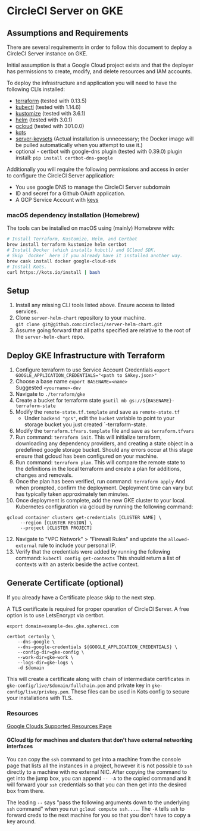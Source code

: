 # CircleCI Server on GKE

## Assumptions and Requirements

There are several requirements in order to follow this document to deploy a
CircleCI Server instance on GKE.

Initial assumption is that a Google Cloud project exists and that the deployer
has permissions to create, modify, and delete resources and IAM accounts. 

To deploy the infrastructure and application you will need to have the
following CLIs installed:

* [terraform] (tested with 0.13.5)
* [kubectl] (tested with 1.14.6)
* [kustomize] (tested with 3.6.1)
* [helm] (tested with 3.0.1)
* [gcloud] (tested with 301.0.0)
* [kots]
* [server-keysets]
  (Actual installation is unnecessary; the Docker image will be pulled
  automatically when you attempt to use it.)
* optional - certbot with google-dns plugin (tested with 0.39.0)
  plugin install: `pip install certbot-dns-google`

Additionally you will require the following permissions and access in order to
configure the CircleCI Server application:

* You use google DNS to manage the CircleCI Server subdomain
* ID and secret for a Github OAuth application.
* A GCP Service Account with [keys][gcloud-service-account-keys]

### macOS dependency installation (Homebrew)

The tools can be installed on macOS using (mainly) Homebrew with:

```sh
# Install Terraform, Kustomize, Helm, and Certbot
brew install terraform kustomize helm certbot
# Install Docker (which installs kubctl) and GCloud SDK.
# Skip `docker` here if you already have it installed another way.
brew cask install docker google-cloud-sdk
# Install Kots.
curl https://kots.io/install | bash
```

## Setup

1. Install any missing CLI tools listed above. Ensure access to listed
   services.
2. Clone `server-helm-chart` repository to your machine.  
	`git clone git@github.com:circleci/server-helm-chart.git`
3. Assume going forward that all paths specified are relative to the root of
   the `server-helm-chart` repo.

## Deploy GKE Infrastructure with Terraform

1. Configure terraform to use Service Account Credentials
    `export GOOGLE_APPLICATION_CREDENTIALS="<path to SAkey.json>"`
2. Choose a base name 
    `export BASENAME=<name>`  
    Suggested `<yourname>-dev`
3. Navigate to `./terraform/gke`
4. Create a bucket for terraform state `gsutil mb
   gs://${BASENAME}-terraform-state`
6. Modify the `remote-state.tf.template` and save as `remote-state.tf`
    * Under `backend "gcs"`, edit the `bucket` variable to point to your
      storage bucket you just created `<base-name>-terraform-state.
7. Modify the `terraform.tfvars.template` file and save as `terraform.tfvars`
8. Run command: `terraform init`. This will initialize terraform, downloading
   any dependency providers, and creating a state object in a predefined google
storage bucket. Should any errors occur at this stage ensure that gcloud has
been configured on your machine.
9. Run command: `terraform plan`. This will compare the remote state to the
   definitions in the local terraform and create a plan for additions, changes
and removals.
10. Once the plan has been verified, run command: `terraform apply` And when
    prompted, confirm the deployment. Deployment time can vary but has
typically taken approximately ten minutes.
11. Once deployment is complete, add the new GKE cluster to your local.
    Kubernetes configuration via gcloud by running the following command:
```
gcloud container clusters get-credentials [CLUSTER NAME] \
     --region [CLUSTER REGION] \
     --project [CLUSTER PROJECT]
```
12. Navigate to "VPC Network" > "Firewall Rules" and update the
    `allowed-external` rule to include your personal IP.
13. Verify that the credentials were added by running the following command:
    `kubectl config get-contexts` This should return a list of contexts with an
asterix beside the active context.

## Generate Certificate (optional)

If you already have a Certificate please skip to the next step.

A TLS certificate is required for proper operation of CircleCI Server.  A
free option is to use LetsEncrypt via certbot.

```shell
export domain=example-dev.gke.sphereci.com

certbot certonly \
    --dns-google \
    --dns-google-credentials ${GOOGLE_APPLICATION_CREDENTIALS} \
    --config-dir=gke-config \
    --work-dir=gke-work \
    --logs-dir=gke-logs \ 
    -d $domain
```

This will create a certificate along with chain of intermediate
certificates in `gke-config/live/$domain/fullchain.pem` and private
key in `gke-config/live/privkey.pem`. These files can be used in
Kots config to secure your installations with TLS.

### Resources

[Google Clouds Supported Resources Page]

#### GCloud tip for machines and clusters that don't have external networking interfaces

You can copy the `ssh` command to get into a machine from the console page that
lists all the instances in a project, however it is not possible to `ssh`
directly to a machine with no external NIC. After copying the command to get
into the jump box, you can append `-- -A` to the copied command and it will
forward your `ssh` credentials so that you can then get into the desired box
from there.

The leading `--` says "pass the following arguments down to the underlying
`ssh` command" when you run `gcloud compute ssh....`. The `-A` tells `ssh` to
forward creds to the next machine for you so that you don't have to copy a key
around.

<!-- Links -->
[terraform]: https://releases.hashicorp.com/terraform/0.13.5/
[kubectl]: https://storage.googleapis.com/kubernetes-release/release/v1.14.6/bin/darwin/amd64/kubectl
[kustomize]: https://github.com/kubernetes-sigs/kustomize/releases/tag/kustomize%2Fv3.6.1
[helm]: https://get.helm.sh/helm-v3.0.1-linux-amd64.tar.gz
[awscli]: https://aws.amazon.com/cli/
[kots]: https://kots.io/kots-cli/getting-started/
[server-keysets]: https://hub.docker.com/repository/docker/circleci/server-keysets
[gcloud]: https://cloud.google.com/sdk/install
[gcloud-service-account-keys]: https://cloud.google.com/docs/authentication/production#creating_a_service_account
[Google Clouds Supported Resources Page]: https://cloud.google.com/deployment-manager/docs/configuration/supported-resource-types